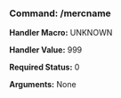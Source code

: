 ### Command: /mercname

**Handler Macro:** UNKNOWN

**Handler Value:** 999

**Required Status:** 0

**Arguments:**
None
